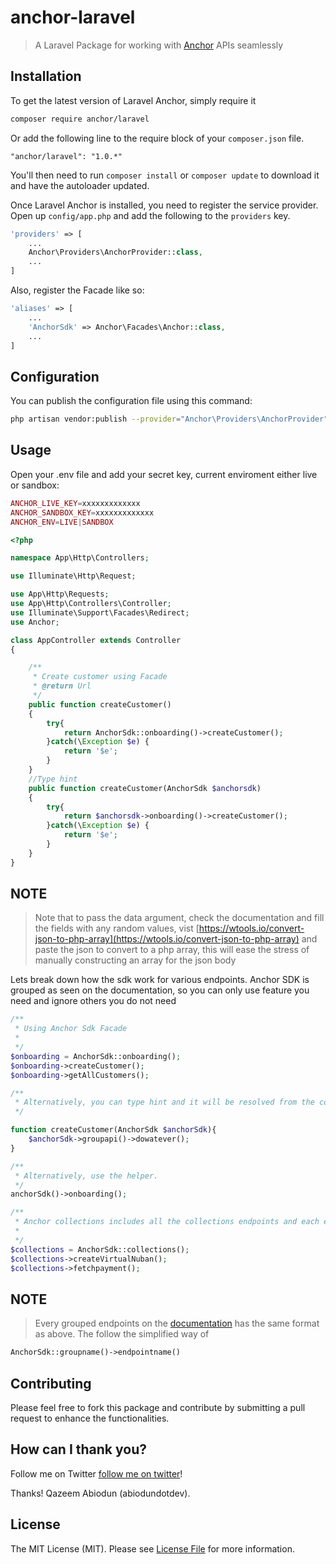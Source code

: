 # anchor-laravel

> A Laravel Package for working with [Anchor](https://getanchor.co/) APIs seamlessly

## Installation


To get the latest version of Laravel Anchor, simply require it

```bash
composer require anchor/laravel
```



Or add the following line to the require block of your `composer.json` file.

```
"anchor/laravel": "1.0.*"
```

You'll then need to run `composer install` or `composer update` to download it and have the autoloader updated.



Once Laravel Anchor is installed, you need to register the service provider. Open up `config/app.php` and add the following to the `providers` key.

```php
'providers' => [
    ...
    Anchor\Providers\AnchorProvider::class,
    ...
]
```

Also, register the Facade like so:

```php
'aliases' => [
    ...
    'AnchorSdk' => Anchor\Facades\Anchor::class,
    ...
]
```

## Configuration

You can publish the configuration file using this command:

```bash
php artisan vendor:publish --provider="Anchor\Providers\AnchorProvider"
```


## Usage

Open your .env file and add your secret key, current enviroment either live or sandbox:

```php
ANCHOR_LIVE_KEY=xxxxxxxxxxxxx
ANCHOR_SANDBOX_KEY=xxxxxxxxxxxxx
ANCHOR_ENV=LIVE|SANDBOX
```


```php
<?php

namespace App\Http\Controllers;

use Illuminate\Http\Request;

use App\Http\Requests;
use App\Http\Controllers\Controller;
use Illuminate\Support\Facades\Redirect;
use Anchor;

class AppController extends Controller
{

    /**
     * Create customer using Facade
     * @return Url
     */
    public function createCustomer()
    {
        try{
            return AnchorSdk::onboarding()->createCustomer();
        }catch(\Exception $e) {
            return '$e';
        }        
    }
    //Type hint
    public function createCustomer(AnchorSdk $anchorsdk)
    {
        try{
            return $anchorsdk->onboarding()->createCustomer();
        }catch(\Exception $e) {
            return '$e';
        }        
    }
}
```


## NOTE

> Note that to pass the data argument, check the documentation and fill the fields with any random values, vist [https://wtools.io/convert-json-to-php-array](https://wtools.io/convert-json-to-php-array) and paste the json to convert to a php array, this will ease the stress of manually constructing an array for the json body  



Lets break down how the sdk work for various endpoints. Anchor SDK is grouped as seen on the documentation, so you can only use feature you need and ignore others you do not need


```php
/**
 * Using Anchor Sdk Facade 
 * 
 */
$onboarding = AnchorSdk::onboarding();
$onboarding->createCustomer();
$onboarding->getAllCustomers();

/**
 * Alternatively, you can type hint and it will be resolved from the container.
 */

function createCustomer(AnchorSdk $anchorSdk){
    $anchorSdk->groupapi()->dowatever();
}

/**
 * Alternatively, use the helper.
 */
anchorSdk()->onboarding();

/**
 * Anchor collections includes all the collections endpoints and each endpoint correspond to a method in the Corresponing class 
 * 
 */
$collections = AnchorSdk::collections();
$collections->createVirtualNuban();
$collections->fetchpayment();
```

## NOTE

> Every grouped endpoints on the [documentation](https://docs.getanchor.co/) has the same format as above. The follow the simplified way of
```php 
AnchorSdk::groupname()->endpointname()
```



## Contributing

Please feel free to fork this package and contribute by submitting a pull request to enhance the functionalities.

## How can I thank you?

Follow me on Twitter [follow me on twitter](https://twitter.com/abiodundotdev)!

Thanks!
Qazeem Abiodun (abiodundotdev).

## License

The MIT License (MIT). Please see [License File](LICENSE.md) for more information.
